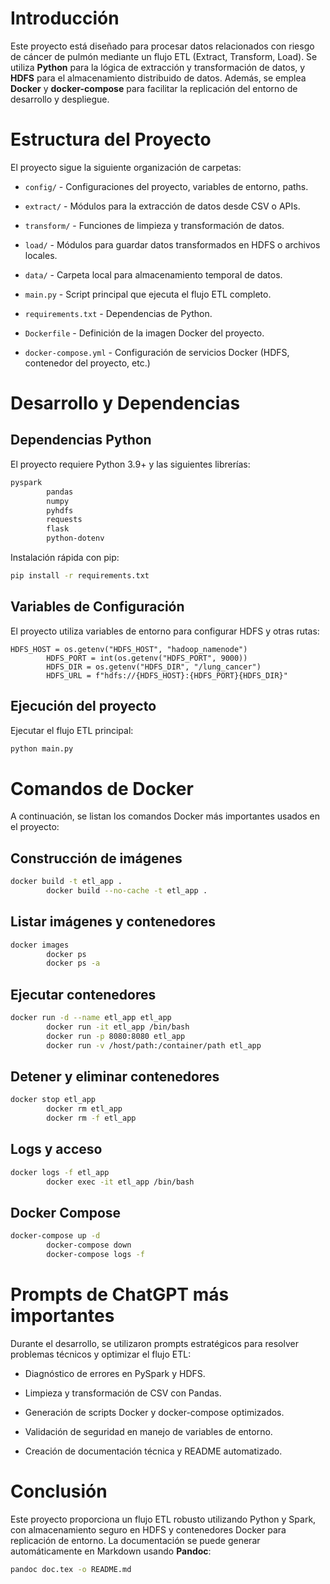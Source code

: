 # Introducción

Este proyecto está diseñado para procesar datos relacionados con riesgo
de cáncer de pulmón mediante un flujo ETL (Extract, Transform, Load). Se
utiliza **Python** para la lógica de extracción y transformación de
datos, y **HDFS** para el almacenamiento distribuido de datos. Además,
se emplea **Docker** y **docker-compose** para facilitar la replicación
del entorno de desarrollo y despliegue.

# Estructura del Proyecto

El proyecto sigue la siguiente organización de carpetas:

-   `config/` - Configuraciones del proyecto, variables de entorno,
    paths.

-   `extract/` - Módulos para la extracción de datos desde CSV o APIs.

-   `transform/` - Funciones de limpieza y transformación de datos.

-   `load/` - Módulos para guardar datos transformados en HDFS o
    archivos locales.

-   `data/` - Carpeta local para almacenamiento temporal de datos.

-   `main.py` - Script principal que ejecuta el flujo ETL completo.

-   `requirements.txt` - Dependencias de Python.

-   `Dockerfile` - Definición de la imagen Docker del proyecto.

-   `docker-compose.yml` - Configuración de servicios Docker (HDFS,
    contenedor del proyecto, etc.)

# Desarrollo y Dependencias

## Dependencias Python

El proyecto requiere Python 3.9+ y las siguientes librerías:

``` {.bash language="bash"}
pyspark
        pandas
        numpy
        pyhdfs
        requests
        flask
        python-dotenv
```

Instalación rápida con pip:

``` {.bash language="bash"}
pip install -r requirements.txt
```

## Variables de Configuración

El proyecto utiliza variables de entorno para configurar HDFS y otras
rutas:

``` {.python language="python"}
HDFS_HOST = os.getenv("HDFS_HOST", "hadoop_namenode")
        HDFS_PORT = int(os.getenv("HDFS_PORT", 9000))
        HDFS_DIR = os.getenv("HDFS_DIR", "/lung_cancer")
        HDFS_URL = f"hdfs://{HDFS_HOST}:{HDFS_PORT}{HDFS_DIR}"
```

## Ejecución del proyecto

Ejecutar el flujo ETL principal:

``` {.bash language="bash"}
python main.py
```

# Comandos de Docker

A continuación, se listan los comandos Docker más importantes usados en
el proyecto:

## Construcción de imágenes

``` {.bash language="bash"}
docker build -t etl_app .
        docker build --no-cache -t etl_app .
```

## Listar imágenes y contenedores

``` {.bash language="bash"}
docker images
        docker ps
        docker ps -a
```

## Ejecutar contenedores

``` {.bash language="bash"}
docker run -d --name etl_app etl_app
        docker run -it etl_app /bin/bash
        docker run -p 8080:8080 etl_app
        docker run -v /host/path:/container/path etl_app
```

## Detener y eliminar contenedores

``` {.bash language="bash"}
docker stop etl_app
        docker rm etl_app
        docker rm -f etl_app
```

## Logs y acceso

``` {.bash language="bash"}
docker logs -f etl_app
        docker exec -it etl_app /bin/bash
```

## Docker Compose

``` {.bash language="bash"}
docker-compose up -d
        docker-compose down
        docker-compose logs -f
```

# Prompts de ChatGPT más importantes

Durante el desarrollo, se utilizaron prompts estratégicos para resolver
problemas técnicos y optimizar el flujo ETL:

-   Diagnóstico de errores en PySpark y HDFS.

-   Limpieza y transformación de CSV con Pandas.

-   Generación de scripts Docker y docker-compose optimizados.

-   Validación de seguridad en manejo de variables de entorno.

-   Creación de documentación técnica y README automatizado.

# Conclusión

Este proyecto proporciona un flujo ETL robusto utilizando Python y
Spark, con almacenamiento seguro en HDFS y contenedores Docker para
replicación de entorno. La documentación se puede generar
automáticamente en Markdown usando **Pandoc**:

``` {.bash language="bash"}
pandoc doc.tex -o README.md
```
